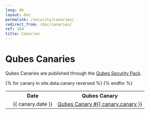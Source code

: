 ```yaml
---
lang: de
layout: doc
permalink: /security/canaries/
redirect_from: /doc/canaries/
ref: 164
title: Canaries
---
```


Qubes Canaries
==============

Qubes Canaries are published through the [Qubes Security Pack](/security/pack/).

<table>
  <tr>
    <th title="Anchor Link"><span class="fa fa-link"></span></th>
    <th>Date</th>
    <th>Qubes Canary</th>
  </tr>
{% for canary in site.data.canary reversed %}
  <tr id="{{ canary.canary }}">
    <td><a href="#{{ canary.canary }}" class="fa fa-link black-icon" title="Anchor link to Qubes Canary row: Qubes Canary #{{ canary.canary }}"></a></td>
    <td>{{ canary.date }}</td>
    <td><a href="https://github.com/QubesOS/qubes-secpack/blob/master/canaries/canary-{{ canary.canary }}-{{ canary.date | date: '%Y' }}.txt">Qubes Canary #{{ canary.canary }}</a></td>
  </tr>
{% endfor %}
</table>
